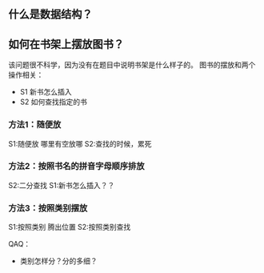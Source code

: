 ## 什么是数据结构？
## 如何在书架上摆放图书？
该问题很不科学，因为没有在题目中说明书架是什么样子的。
图书的摆放和两个操作相关：
- S1 新书怎么插入
- S2 如何查找指定的书

### 方法1：随便放
S1:随便放 哪里有空放哪
S2:查找的时候，累死

### 方法2：按照书名的拼音字母顺序排放
S2:二分查找
S1:新书怎么插入？？

### 方法3：按照类别摆放
S1:按照类别 腾出位置
S2:按照类别查找

QAQ：
- 类别怎样分？分的多细？
